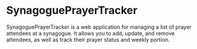 # SynagoguePrayerTracker
SynagoguePrayerTracker is a web application for managing a list of prayer attendees at a synagogue. It allows you to add, update, and remove attendees, as well as track their prayer status and weekly portion.
